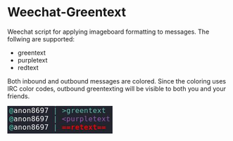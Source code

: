 # Weechat-Greentext
Weechat script for applying imageboard formatting to messages. The follwing are supported:
 + greentext
 + purpletext
 + redtext

Both inbound and outbound messages are colored.
Since the coloring uses IRC color codes,
outbound greentexting will be visible to both you and your friends.

![demo](demo.jpg)
